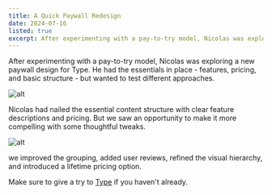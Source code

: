 ```yaml
---
title: A Quick Paywall Redesign
date: 2024-07-16
listed: true
excerpt: After experimenting with a pay-to-try model, Nicolas was exploring a new paywall design for Type. He had the essentials in place - features, pricing, and basic structure - but wanted to test different approaches.
---
```

After experimenting with a pay-to-try model, Nicolas was exploring a new paywall design for Type. He had the essentials in place - features, pricing, and basic structure - but wanted to test different approaches.

![alt](/images/journal/type-trial/image-1.jpg)

Nicolas had nailed the essential content structure with clear feature descriptions and pricing. But we saw an opportunity to make it more compelling with some thoughtful tweaks.

![alt](/images/journal/type-trial/image-2.jpg)

we improved the grouping, added user reviews, refined the visual hierarchy, and introduced a lifetime pricing option.

Make sure to give a try to [Type](https://usetype.app) if you haven't already.
